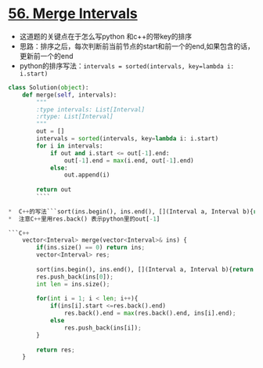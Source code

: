 # [56. Merge Intervals](https://leetcode.com/problems/merge-intervals/#/solutions)
* 这道题的关键点在于怎么写python 和c++的带key的排序
* 思路：排序之后，每次判断前当前节点的start和前一个的end,如果包含的话，更新前一个的end
*  python的排序写法：```intervals = sorted(intervals, key=lambda i: i.start)```


```python
class Solution(object):
    def merge(self, intervals):
        """
        :type intervals: List[Interval]
        :rtype: List[Interval]
        """
        out = []
        intervals = sorted(intervals, key=lambda i: i.start)
        for i in intervals:
            if out and i.start <= out[-1].end:
                out[-1].end = max(i.end, out[-1].end)
            else:
                out.append(i)
        
        return out
		````
		
*  C++的写法```sort(ins.begin(), ins.end(), [](Interval a, Interval b){return a.start < b.start;});```
*  注意C++里用res.back() 表示python里的out[-1]

```C++
    vector<Interval> merge(vector<Interval>& ins) {
        if(ins.size() == 0) return ins;
        vector<Interval> res;
        
        sort(ins.begin(), ins.end(), [](Interval a, Interval b){return a.start < b.start;});
        res.push_back(ins[0]);
        int len = ins.size();
        
        for(int i = 1; i < len; i++){
            if(ins[i].start <=res.back().end)
                res.back().end = max(res.back().end, ins[i].end);
            else
                res.push_back(ins[i]);
        }
        
        return res;
    }
```
		
